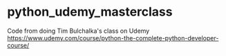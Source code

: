 # python_udemy_masterclass
Code from doing Tim Bulchalka's class on Udemy https://www.udemy.com/course/python-the-complete-python-developer-course/
